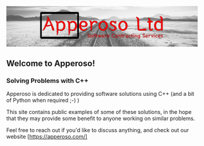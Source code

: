 ![Apperoso Ltd](Apperoso_Ltd_Railroad_Logo_Github.png)

## Welcome to Apperoso!

### Solving Problems with C++

Apperoso is dedicated to providing software solutions using C++ (and a bit of Python when required ;-) )

This site contains public examples of some of these solutions, in the hope that they may provide some benefit to anyone working on similar problems.

Feel free to reach out if you'd like to discuss anything, and check out our website [https://apperoso.com/]

<!--

**Here are some ideas to get you started:**

🙋‍♀️ A short introduction - what is your organization all about?
🌈 Contribution guidelines - how can the community get involved?
👩‍💻 Useful resources - where can the community find your docs? Is there anything else the community should know?
🍿 Fun facts - what does your team eat for breakfast?
🧙 Remember, you can do mighty things with the power of [Markdown](https://docs.github.com/github/writing-on-github/getting-started-with-writing-and-formatting-on-github/basic-writing-and-formatting-syntax)
-->
